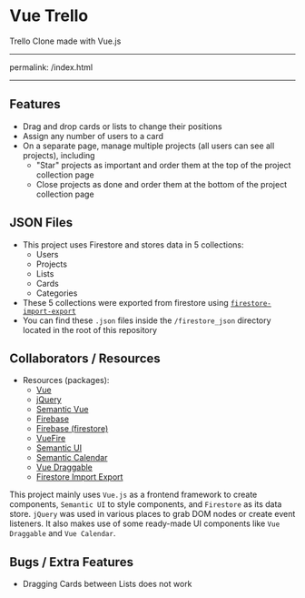 # Vue Trello

Trello Clone made with Vue.js

---
permalink: /index.html

---

## Features
* Drag and drop cards or lists to change their positions
* Assign any number of users to a card
* On a separate page, manage multiple projects (all users can see all projects), including
  * "Star" projects as important and order them at the top of the project collection page
  * Close projects as done and order them at the bottom of the project collection page

## JSON Files
* This project uses Firestore and stores data in 5 collections:
  * Users
  * Projects
  * Lists
  * Cards
  * Categories
* These 5 collections were exported from firestore using [`firestore-import-export`](https://github.com/dalenguyen/firestore-import-export)
* You can find these `.json` files inside the `/firestore_json` directory located in the root of this repository

## Collaborators / Resources
* Resources (packages):
  * [Vue](https://vuejs.org/)
  * [jQuery](https://jquery.com/)
  * [Semantic Vue](https://github.com/Semantic-UI-Vue/Semantic-UI-Vue)
  * [Firebase](https://firebase.google.com/)
  * [Firebase (firestore)](https://firebase.google.com/docs/firestore/)
  * [VueFire](https://github.com/vuejs/vuefire/tree/firestore)
  * [Semantic UI](https://semantic-ui.com/)
  * [Semantic Calendar](https://github.com/mdehoog/Semantic-UI-Calendar)
  * [Vue Draggable](https://github.com/SortableJS/Vue.Draggable)
  * [Firestore Import Export](https://github.com/dalenguyen/firestore-import-export)

This project mainly uses `Vue.js` as a frontend framework to create components, `Semantic UI` to style components, and `Firestore` as its data store. `jQuery` was used in various places to grab DOM nodes or create event listeners. It also makes use of some ready-made UI components like `Vue Draggable` and `Vue Calendar`.

## Bugs / Extra Features
* Dragging Cards between Lists does not work
